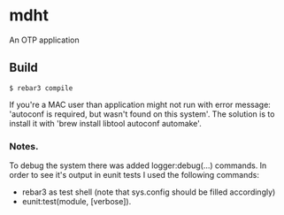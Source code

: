 mdht
=====

An OTP application

Build
-----

    $ rebar3 compile



If you're a MAC user than application might not run with error message: 'autoconf is required, but wasn't found on this system'. The solution is to install it with 'brew install libtool autoconf automake'.


### Notes.
To debug the system there was added logger:debug(...) commands. In order to see it's output in eunit tests I used the following commands:
- rebar3 as test shell (note that sys.config should be filled accordingly)
- eunit:test(module, [verbose]).